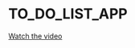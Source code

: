 # TO_DO_LIST_APP

[Watch the video](https://github.com/Abdelrahmanosama372/CodeAlpha_TO_DO_LIST_APP/blob/main/todo-App-Video.mp4)